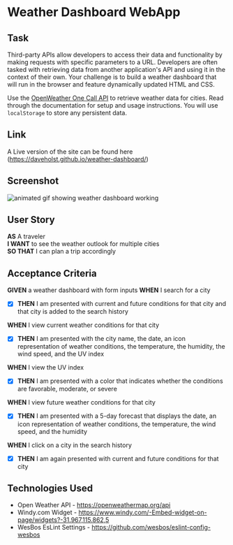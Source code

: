 # Weather Dashboard WebApp

## Task

Third-party APIs allow developers to access their data and functionality by making requests with specific parameters to a URL. Developers are often tasked with retrieving data from another application's API and using it in the context of their own. Your challenge is to build a weather dashboard that will run in the browser and feature dynamically updated HTML and CSS.

Use the [OpenWeather One Call API](https://openweathermap.org/api/one-call-api) to retrieve weather data for cities. Read through the documentation for setup and usage instructions. You will use `localStorage` to store any persistent data.

## Link

A Live version of the site can be found here (https://daveholst.github.io/weather-dashboard/)

## Screenshot

![animated gif showing weather dashboard working](./assets/weather-dashboard.gif)

## User Story

**AS** A traveler\
**I WANT** to see the weather outlook for multiple cities\
**SO THAT** I can plan a trip accordingly

## Acceptance Criteria

**GIVEN** a weather dashboard with form inputs
**WHEN** I search for a city

- [x] **THEN** I am presented with current and future conditions for that city and that city is added to the search history

**WHEN** I view current weather conditions for that city

- [x] **THEN** I am presented with the city name, the date, an icon representation of weather conditions, the temperature, the humidity, the wind speed, and the UV index

**WHEN** I view the UV index

- [x] **THEN** I am presented with a color that indicates whether the conditions are favorable, moderate, or severe

**WHEN** I view future weather conditions for that city

- [x] **THEN** I am presented with a 5-day forecast that displays the date, an icon representation of weather conditions, the temperature, the wind speed, and the humidity

**WHEN** I click on a city in the search history

- [x] **THEN** I am again presented with current and future conditions for that city

## Technologies Used

- Open Weather API - https://openweathermap.org/api
- Windy.com Widget - https://www.windy.com/-Embed-widget-on-page/widgets?-31.967,115.862,5
- WesBos EsLint Settings - https://github.com/wesbos/eslint-config-wesbos
